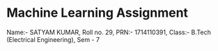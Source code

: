 # Machine Learning Assignment

Name:- SATYAM KUMAR,
Roll no. 29,
PRN:- 1714110391,
Class:- B.Tech (Electrical Engineering), Sem - 7
